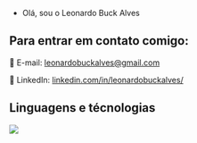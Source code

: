 - Olá, sou o Leonardo Buck Alves



## Para entrar em contato comigo:

📧 E-mail: leonardobuckalves@gmail.com

💼 LinkedIn: [linkedin.com/in/leonardobuckalves/](https://www.linkedin.com/in/leonardobuckalves)

## Linguagens e técnologias

 <img src="https://skillicons.dev/icons?i=cs,js,html,css,git,github" />





